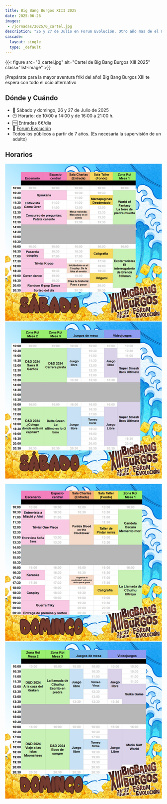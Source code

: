 ```yaml
---
title: Big Bang Burgos XIII 2025
date: 2025-06-26
images:
 - /jornadas/2025/0_cartel.jpg
description: "26 y 27 de Julio en Forum Evolución. Otro año mas de el mejor evento de ocio alternativo en Burgos"
cascade:
  layout: single
  type: _default
---
```



{{< figure src="0_cartel.jpg" alt="Cartel de Big Bang Burgos XIII 2025"  class="list-image" >}}

¡Prepárate para la mayor aventura friki del año! Big Bang Burgos XIII te espera con todo el ocio alternativo

## Dónde y Cuándo

- 📅 Sábado y domingo, 26 y 27 de Julio de 2025
- 🕒 Horario: de 10:00 a 14:00 y de 16:00 a 21:00 h.
- 🆓 Entradas 6€/dia
- 📍 [Forum Evolución](https://maps.app.goo.gl/s9eRKKqBKMyqGdMQA)
- Todos los públicos a partir de 7 años. (Es necesaria la supervisión de un adulto)

## Horarios

<a href="./horario_sabado.jpeg">

![horario sabado](./horario_sabado.jpeg)
![horario sabado 2](./horario_sabado_2.jpeg)

</a>

<a href="./horario_domingo.jpeg">

![horario domingo](./horario_domingo.jpeg)
![horario domingo 2](./horario_domingo_2.jpeg)

</a>